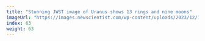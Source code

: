 ```yaml
---
title: "Stunning JWST image of Uranus shows 13 rings and nine moons"
imageUrl: "https://images.newscientist.com/wp-content/uploads/2023/12/18164552/SEI_184546099.jpg?width=600"
index: 63
weight: 63
---
```

